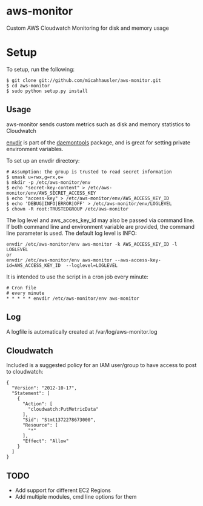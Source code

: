 aws-monitor
===========

Custom AWS Cloudwatch Monitoring for disk and memory usage


Setup
=====

To setup, run the following:

```
$ git clone git://github.com/micahhausler/aws-monitor.git
$ cd aws-monitor 
$ sudo python setup.py install
```

Usage
------
aws-monitor sends custom metrics such as disk and memory statistics to Cloudwatch

[envdir](http://cr.yp.to/daemontools/envdir.html) is part of the [daemontools](http://cr.yp.to/daemontools) package, and is great for setting private environment variables.

To set up an envdir directory:

```
# Assumption: the group is trusted to read secret information
$ umask u=rwx,g=rx,o=
$ mkdir -p /etc/aws-monitor/env
$ echo "secret-key-content" > /etc/aws-monitor/env/AWS_SECRET_ACCESS_KEY
$ echo "access-key" > /etc/aws-monitor/env/AWS_ACCESS_KEY_ID
$ echo 'DEBUG|INFO|ERROR|OFF' > /etc/aws-monitor/env/LOGLEVEL
$ chown -R root:TRUSTEDGROUP /etc/aws-monitor
```

The log level and aws_acces_key_id may also be passed via command line. If both command line and environment variable are provided, the command line parameter is used. The default log level is INFO:

```
envdir /etc/aws-monitor/env aws-monitor -k AWS_ACCESS_KEY_ID -l LOGLEVEL
or
envdir /etc/aws-monitor/env aws-monitor --aws-access-key-id=AWS_ACCESS_KEY_ID  --loglevel=LOGLEVEL
```


It is intended to use the script in a cron job every minute:

```
# Cron file
# every minute
* * * * * envdir /etc/aws-monitor/env aws-monitor
```

Log
---

A logfile is automatically created at /var/log/aws-monitor.log


Cloudwatch
----------
Included is a suggested policy for an IAM user/group to have access to post to cloudwatch:

```
{
  "Version": "2012-10-17",
  "Statement": [
    {
      "Action": [
        "cloudwatch:PutMetricData"
      ],
      "Sid": "Stmt1372278673000",
      "Resource": [
        "*"
      ],
      "Effect": "Allow"
    }
  ]
}
```


TODO
---
* Add support for different EC2 Regions
* Add multiple modules, cmd line options for them
